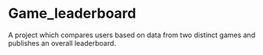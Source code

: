 # Game_leaderboard
A project which compares users based on data from two distinct games and publishes an overall leaderboard.
